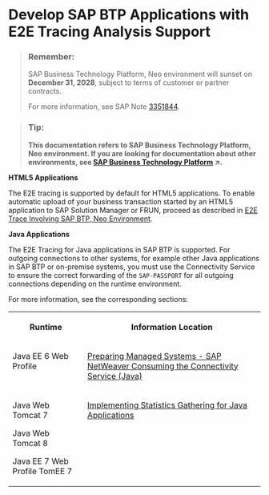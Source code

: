 <!-- loio85664123381146fab8542455cb2322cf -->

# Develop SAP BTP Applications with E2E Tracing Analysis Support

> ### Remember:  
> SAP Business Technology Platform, Neo environment will sunset on **December 31, 2028**, subject to terms of customer or partner contracts.
> 
> For more information, see SAP Note [3351844](https://me.sap.com/notes/3351844).

> ### Tip:  
> **This documentation refers to SAP Business Technology Platform, Neo environment. If you are looking for documentation about other environments, see [SAP Business Technology Platform](https://help.sap.com/viewer/65de2977205c403bbc107264b8eccf4b/Cloud/en-US/6a2c1ab5a31b4ed9a2ce17a5329e1dd8.html "SAP Business Technology Platform (SAP BTP) is an integrated offering comprised of four technology portfolios: database and data management, application development and integration, analytics, and intelligent technologies. The platform offers users the ability to turn data into business value, compose end-to-end business processes, and build and extend SAP applications quickly.") :arrow_upper_right:.**

**HTML5 Applications**

The E2E tracing is supported by default for HTML5 applications. To enable automatic upload of your business transaction started by an HTML5 application to SAP Solution Manager or FRUN, proceed as described in [E2E Trace Involving SAP BTP, Neo Environment](https://wiki.scn.sap.com/wiki/display/TechOps/E2E+Trace+involving+SAP+Cloud+Platform).

**Java Applications**

The E2E Tracing for Java applications in SAP BTP is supported. For outgoing connections to other systems, for example other Java applications in SAP BTP or on-premise systems, you must use the Connectivity Service to ensure the correct forwarding of the `SAP-PASSPORT` for all outgoing connections depending on the runtime environment.

For more information, see the corresponding sections:


<table>
<tr>
<th valign="top">

Runtime



</th>
<th valign="top">

Information Location



</th>
</tr>
<tr>
<td valign="top">

Java EE 6 Web Profile



</td>
<td valign="top">

[Preparing Managed Systems - SAP NetWeaver Consuming the Connectivity Service \(Java\)](https://help.sap.com/viewer/cca91383641e40ffbe03bdc78f00f681/Cloud/en-US/e5c9867dbb571014957ef9d7a8846b1c.html)



</td>
</tr>
<tr>
<td valign="top">

Java Web Tomcat 7

Java Web Tomcat 8

Java EE 7 Web Profile TomEE 7



</td>
<td valign="top">

[Implementing Statistics Gathering for Java Applications](implementing-statistics-gathering-for-java-applications-05a0710.md)



</td>
</tr>
</table>

